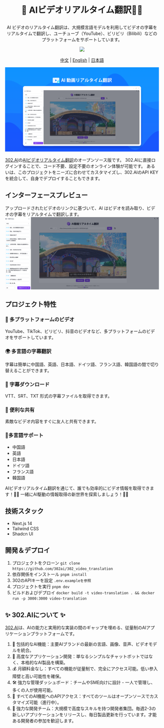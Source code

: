 # <p align="center">🎥 AIビデオリアルタイム翻訳🚀✨</p>

<p align="center">AI ビデオのリアルタイム翻訳は、大規模言語モデルを利用してビデオの字幕をリアルタイムで翻訳し、ユーチューブ（YouTube）、ビリビリ（Bilibili）などのプラットフォームをサポートしています。</p>

<p align="center"><a href="https://302.ai/ja/tools/vt/" target="blank"><img src="https://file.302ai.cn/gpt/imgs/github/302_badge.png" /></a></p >

<p align="center"><a href="README_zh.md">中文</a> | <a href="README.md">English</a> | <a href="README_ja.md">日本語</a></p>

![インターフェースプレビュー](docs/视频实时翻译jp.png)

[302.AI](https://302.ai)の[AIビデオリアルタイム翻訳](https://302.ai/tools/vt/)のオープンソース版です。
302.AIに直接ログインすることで、コード不要、設定不要のオンライン体験が可能です。
あるいは、このプロジェクトをニーズに合わせてカスタマイズし、302.AIのAPI KEYを統合して、自身でデプロイすることもできます。

## インターフェースプレビュー
アップロードされたビデオのリンクに基づいて、AI はビデオを読み取り、ビデオの字幕をリアルタイムで翻訳します。
![インターフェースプレビュー](docs/视频实时翻译日.png)

## プロジェクト特性
### 🎥 多プラットフォームのビデオ
YouTube、TikTok、ビリビリ、抖音のビデオなど、多プラットフォームのビデオをサポートしています。
### 🌍 多言語の字幕翻訳
字幕は簡単に中国語、英語、日本語、ドイツ語、フランス語、韓国語の間で切り替えることができます。
### 📝 字幕ダウンロード
VTT、SRT、TXT 形式の字幕ファイルを取得できます。
### 💬 便利な共有
素敵なビデオ内容をすぐに友人と共有できます。
### 🔄多言語サポート
- 中国語
- 英語
- 日本語
- ドイツ語
- フランス語
- 韓国語

AIビデオリアルタイム翻訳を通じて、誰でも効率的にビデオ情報を取得できます！🎉🎥 一緒にAI駆動の情報取得の新世界を探索しましょう！🌟🚀

## 技術スタック
- Next.js 14
- Tailwind CSS
- Shadcn UI

## 開発＆デプロイ
1. プロジェクトをクローン `git clone https://github.com/302ai/302_video_translation`
2. 依存関係をインストール `pnpm install`
3. 302のAPIキーを設定 `.env.exampleを参照`
4. プロジェクトを実行 `pnpm dev`
5. ビルドおよびデプロイ `docker build -t video-translation . && docker run -p 3000:3000 video-translation`


## ✨ 302.AIについて ✨
[302.AI](https://302.ai)は、AIの能力と実用的な実装の間のギャップを埋める、従量制のAIアプリケーションプラットフォームです。
1. 🧠 包括的なAI機能：主要AIブランドの最新の言語、画像、音声、ビデオモデルを統合。
2. 🚀 高度なアプリケーション開発：単なるシンプルなチャットボットではなく、本格的なAI製品を構築。
3. 💰 月額料金なし：すべての機能が従量制で、完全にアクセス可能。低い参入障壁と高い可能性を確保。
4. 🛠 強力な管理ダッシュボード：チームやSME向けに設計 - 一人で管理し、多くの人が使用可能。
5. 🔗 すべてのAI機能へのAPIアクセス：すべてのツールはオープンソースでカスタマイズ可能（進行中）。
6. 💪 強力な開発チーム：大規模で高度なスキルを持つ開発者集団。毎週2-3の新しいアプリケーションをリリースし、毎日製品更新を行っています。才能ある開発者の参加を歓迎します。
